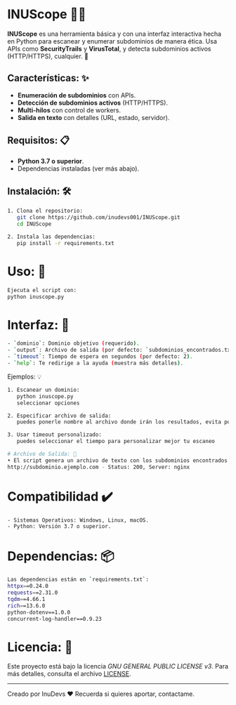 # INUScope 🕵️‍♂️

**INUScope** es una herramienta básica y con una interfaz interactiva hecha en Python para escanear y enumerar subdominios de manera ética. Usa APIs como **SecurityTrails** y **VirusTotal**, y detecta subdominios activos (HTTP/HTTPS), cualquier. 🚀

## Características: ✨
- **Enumeración de subdominios** con APIs.
- **Detección de subdominios activos** (HTTP/HTTPS).
- **Multi-hilos** con control de workers.
- **Salida en texto** con detalles (URL, estado, servidor).

## Requisitos: 📋
- **Python 3.7 o superior**.
- Dependencias instaladas (ver más abajo).

## Instalación: 🛠️
```bash
1. Clona el repositorio:
   git clone https://github.com/inudevs001/INUScope.git
   cd INUScope

2. Instala las dependencias:
   pip install -r requirements.txt
```

# Uso: 🚀
```bash
Ejecuta el script con:
python inuscope.py
```

# Interfaz: 🎉
```bash
- `dominio`: Dominio objetivo (requerido).
- `output`: Archivo de salida (por defecto: `subdominios_encontrados.txt`).
- `timeout`: Tiempo de espera en segundos (por defecto: 2).
- `help`: Te redirige a la ayuda (muestra más detalles).
```

Ejemplos: 💡
```bash
1. Escanear un dominio:
   python inuscope.py
   seleccionar opciones

2. Especificar archivo de salida:
   puedes ponerle nombre al archivo donde irán los resultados, evita poner la extensión .txt, ya se reconce.

3. Usar timeout personalizado:
   puedes seleccionar el tiempo para personalizar mejor tu escaneo

# Archivo de Salida: 📄
• El script genera un archivo de texto con los subdominios encontrados. Cada línea contiene:
http://subdominio.ejemplo.com - Status: 200, Server: nginx
```

# Compatibilidad ✔️
```bash
- Sistemas Operativos: Windows, Linux, macOS.
- Python: Versión 3.7 o superior.
```

# Dependencias: 📦
```bash
Las dependencias están en `requirements.txt`:
httpx==0.24.0
requests==2.31.0
tqdm==4.66.1
rich==13.6.0
python-dotenv==1.0.0
concurrent-log-handler==0.9.23
```

# Licencia: 📜

Este proyecto está bajo la licencia *GNU GENERAL PUBLIC LICENSE v3*.
Para más detalles, consulta el archivo [LICENSE](LICENSE).

___

Creado por InuDevs ❤️ Recuerda si quieres aportar, contactame.
